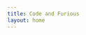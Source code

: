```yaml
---
title: Code and Furious
layout: home
---
```


<html lang="fr">
<head>
  <meta charset="utf-8">
  <title>Code and Furious</title>
  <link rel="stylesheet" href="style.css">

</head>
<body>

  <script src="script.js"></script>
</body>
</html>
